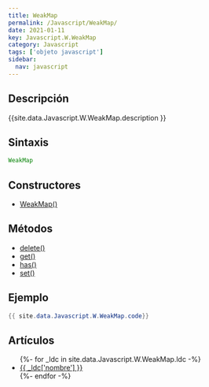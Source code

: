 ```yaml
---
title: WeakMap
permalink: /Javascript/WeakMap/
date: 2021-01-11
key: Javascript.W.WeakMap
category: Javascript
tags: ['objeto javascript']
sidebar: 
  nav: javascript
---
```


## Descripción
{{site.data.Javascript.W.WeakMap.description }}

## Sintaxis
~~~javascript
WeakMap
~~~

## Constructores
* [WeakMap()](/Javascript/WeakMap/WeakMap/)

## Métodos
* [delete()](/Javascript/WeakMap/delete)
* [get()](/Javascript/WeakMap/get)
* [has()](/Javascript/WeakMap/has)
* [set()](/Javascript/WeakMap/set)

## Ejemplo
~~~java
{{ site.data.Javascript.W.WeakMap.code}}
~~~

## Artículos
<ul>
{%- for _ldc in site.data.Javascript.W.WeakMap.ldc -%}
   <li>
       <a href="{{_ldc['url'] }}">{{ _ldc['nombre'] }}</a>
   </li>
{%- endfor -%}
</ul>
